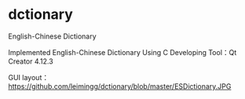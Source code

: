 # dctionary
English-Chinese Dictionary

Implemented English-Chinese Dictionary Using C  Developing Tool：Qt Creator 4.12.3

GUI layout：  
https://github.com/leimingg/dctionary/blob/master/ESDictionary.JPG
 
